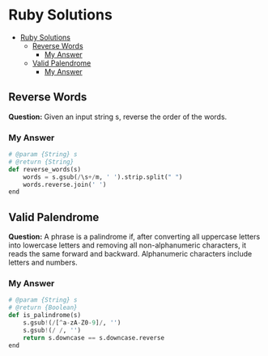 # Ruby Solutions

- [Ruby Solutions](#ruby-solutions)
	- [Reverse Words](#reverse-words)
		- [My Answer](#my-answer)
	- [Valid Palendrome](#valid-palendrome)
		- [My Answer](#my-answer-1)


## Reverse Words
**Question:** Given an input string s, reverse the order of the words.

### My Answer
```python
# @param {String} s
# @return {String}
def reverse_words(s)
    words = s.gsub(/\s+/m, ' ').strip.split(" ")
    words.reverse.join(' ')
end
```


## Valid Palendrome
**Question:** A phrase is a palindrome if, after converting all uppercase letters into lowercase letters and removing all non-alphanumeric characters, it reads the same forward and backward. Alphanumeric characters include letters and numbers.

### My Answer
```python
# @param {String} s
# @return {Boolean}
def is_palindrome(s)
    s.gsub!(/[^a-zA-Z0-9]/, '')
    s.gsub!(/ /, '')
    return s.downcase == s.downcase.reverse
end
```

